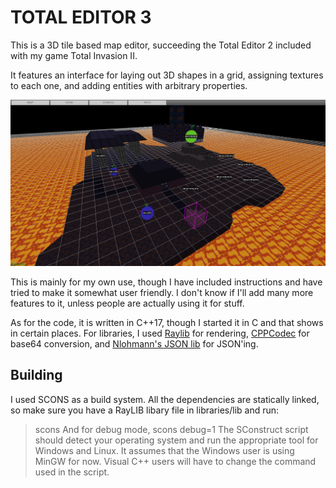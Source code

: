 # TOTAL EDITOR 3

This is a 3D tile based map editor, succeeding the Total Editor 2 included with my game Total Invasion II.

It features an interface for laying out 3D shapes in a grid, assigning textures to each one, and adding
entities with arbitrary properties.

![screenshot](screenshot0.png)

This is mainly for my own use, though I have included instructions and have tried to make it somewhat user friendly.
I don't know if I'll add many more features to it, unless people are actually using it for stuff.

As for the code, it is written in C++17, though I started it in C and that shows in certain places.
For libraries, I used [Raylib](https://github.com/raysan5/raylib) for rendering, [CPPCodec](https://github.com/tplgy/cppcodec) for base64 conversion, and [Nlohmann's JSON lib](https://github.com/nlohmann/json) for JSON'ing.

## Building

I used SCONS as a build system.
All the dependencies are statically linked, so make sure you have a RayLIB libary file in libraries/lib and run:
> scons
And for debug mode,
> scons debug=1
The SConstruct script should detect your operating system and run the appropriate tool for Windows and Linux.
It assumes that the Windows user is using MinGW for now. Visual C++ users will have to change the command used in the script.